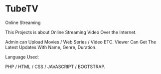 # TubeTV
Online Streaming 

This Projects is about Online Streaming Video Over the Internet.

Admin can Upload Movies / Web Series / Video ETC. Viewer Can Get The Latest Updates With Name, Genre, Duration.

Language Used:
  
  PHP / HTML / CSS / JAVASCRIPT / BOOTSTRAP.
